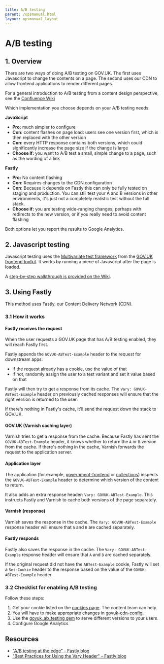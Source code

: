 ```yaml
---
title: A/B testing
parent: /opsmanual.html
layout: opsmanual_layout
---
```


# A/B testing

## 1. Overview

There are two ways of doing A/B testing on GOV.UK. The first uses Javascript to change the contents on a page. The second uses our CDN to allow frontend applications to render different pages.

For a general introduction to A/B testing from a content design perspective, see the [Confluence Wiki](https://bit.ly/AB-testing-GOVUK)

Which implementation you choose depends on your A/B testing needs:

**JavaScript**

* **Pro:** much simpler to configure
* **Con:** content flashes on page load: users see one version first, which is then replaced with the other version
* **Con:** every HTTP response contains both versions, which could significantly increase the page size if the change is large
* **Choose if:** you want to A/B test a small, simple change to a page, such as the wording of a link

**Fastly**

* **Pro:** No content flashing
* **Con:** Requires changes to the CDN configuration
* **Con:** Because it depends on Fastly this can only be fully tested on staging and production. You can still test your A and B versions in other environments, it's just not a completely realistic test without the full stack.
* **Choose if:** you are testing wide-ranging changes, perhaps with redirects to the new version, or if you really need to avoid content flashing

Both options let you report the results to Google Analytics.

## 2. Javascript testing

Javascript testing uses the [Multivariate test framework][multivariate-testing] from the [GOV.UK frontend toolkit][govuk_frontend_toolkit]. It works by running a piece of Javascript after the page is loaded.

A [step-by-step walkthrough is provided on the Wiki](https://gov-uk.atlassian.net/wiki/pages/viewpage.action?pageId=85786770).

[multivariate-testing]: https://github.com/alphagov/govuk_frontend_toolkit/blob/master/docs/javascript.md#multivariate-test-framework
[govuk_frontend_toolkit]: https://github.com/alphagov/govuk_frontend_toolkit

## 3. Using Fastly

This method uses Fastly, our Content Delivery Network (CDN).

### 3.1 How it works

#### Fastly receives the request

When the user requests a GOV.UK page that has A/B testing enabled, they will reach Fastly first.

Fastly appends the `GOVUK-ABTest-Example` header to the request for downstream apps:

- If the request already has a cookie, use the value of that
- If not, randomly assign the user to a test variant and set it value based on that

Fastly will then try to get a response from its cache. The `Vary: GOVUK-ABTest-Example` header on previously cached responses will ensure that the right version is returned to the user.

If there's nothing in Fastly's cache, it'll send the request down the stack to GOV.UK.

#### GOV.UK (Varnish caching layer)

Varnish tries to get a response from the cache. Because Fastly has sent the `GOVUK-ABTest-Example` header, it knows whether to return the `A` or `B` version from the cache. If there's nothing in the cache, Varnish forwards the request to the application server.

#### Application layer

The application (for example, [government-frontend](/apps/government-frontend.html) or [collections](/apps/collections.html)) inspects the `GOVUK-ABTest-Example` header to determine which version of the content to return.

It also adds an extra response header: `Vary: GOVUK-ABTest-Example`. This instructs Fastly and Varnish to cache both versions of the page separately.

#### Varnish (response)

Varnish saves the response in the cache. The `Vary: GOVUK-ABTest-Example` response header will ensure that `A` and `B` are cached separately.

#### Fastly responds

Fastly also saves the response in the cache. The `Vary: GOVUK-ABTest-Example` response header will ensure that `A` and `B` are cached separately.

If the original request did not have the `ABTest-Example` cookie, Fastly will set a `Set-Cookie` header to the response based on the value of the `GOVUK-ABTest-Example` header.

### 3.2 Checklist for enabling A/B testing

Follow these steps:

1. Get your cookie listed on the [cookies page](https://www.gov.uk/help/cookies). The content team can help.
2. You will have to make appropriate changes in [govuk-cdn-config][govuk-cdn-config].
3. Use the [govuk\_ab\_testing gem][govuk_ab_testing] to serve different versions to your users.
4. Configure Google Analytics

[govuk_ab_testing]: https://github.com/alphagov/govuk_ab_testing
[govuk-cdn-config]: https://github.com/alphagov/govuk-cdn-config

## Resources

- ["A/B testing at the edge" - Fastly blog](https://www.fastly.com/blog/ab-testing-edge)
- ["Best Practices for Using the Vary Header" - Fastly blog](https://www.fastly.com/blog/best-practices-for-using-the-vary-header)

[fastly]: https://www.fastly.com/
